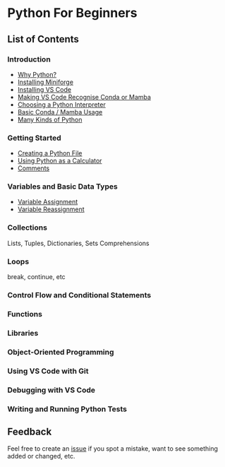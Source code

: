 # Python For Beginners

## List of Contents

### Introduction

- [Why Python?](introduction.md#why-python)
- [Installing Miniforge](introduction.md#installing-miniforge)
- [Installing VS Code](introduction.md#installing-vscode)
- [Making VS Code Recognise Conda or Mamba](introduction.md#making-vscode-recognise-conda-or-mamba)
- [Choosing a Python Interpreter](introduction.md#choosing-a-python-interpter)
- [Basic Conda / Mamba Usage](introduction.md#basic-conda--mamba-usage)
- [Many Kinds of Python](introduction.md#many-kinds-of-python)

### Getting Started

- [Creating a Python File](getting-started.md#creating-a-python-file)
- [Using Python as a Calculator](getting-started.md#using-python-as-a-calculator)
- [Comments](getting-started.md#comments)

### Variables and Basic Data Types

- [Variable Assignment](variables.md#variable-assignment)
- [Variable Reassignment](variables.md#variable-reassignment)

### Collections

Lists, Tuples, Dictionaries, Sets
Comprehensions

### Loops

break, continue, etc

### Control Flow and Conditional Statements

### Functions

### Libraries

### Object-Oriented Programming

### Using VS Code with Git

### Debugging with VS Code

### Writing and Running Python Tests

## Feedback

Feel free to create an [issue](https://github.com/creativetechnologylab/python-for-beginners/issues) if you spot a mistake, want to see something added or changed, etc.